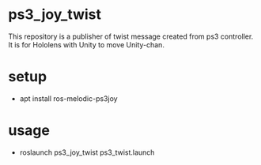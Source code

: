 # ps3_joy_twist
This repository is a publisher of twist message created from ps3 controller.
It is for Hololens with Unity to move Unity-chan.

# setup
* apt install ros-melodic-ps3joy

# usage
* roslaunch ps3_joy_twist ps3_twist.launch 
 
